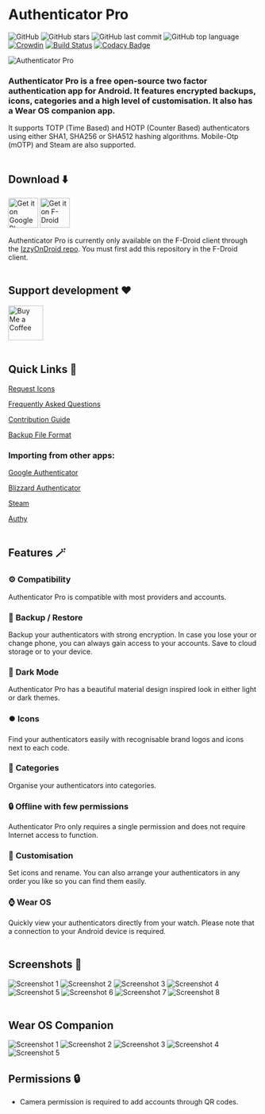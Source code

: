 # Authenticator Pro

![GitHub](https://img.shields.io/github/license/jamie-mh/AuthenticatorPro?style=flat)
![GitHub stars](https://img.shields.io/github/stars/jamie-mh/AuthenticatorPro?style=flat)
![GitHub last commit](https://img.shields.io/github/last-commit/jamie-mh/AuthenticatorPro?style=flat)
![GitHub top language](https://img.shields.io/github/languages/top/jamie-mh/AuthenticatorPro?style=flat)
[![Crowdin](https://badges.crowdin.net/authenticator-pro/localized.svg)](https://crowdin.com/project/authenticator-pro)
[![Build Status](https://dev.azure.com/authenticatorpro/Authenticator%20Pro/_apis/build/status/jamie-mh.AuthenticatorPro?branchName=master)](https://dev.azure.com/authenticatorpro/Authenticator%20Pro/_build/latest?definitionId=1&branchName=master)
[![Codacy Badge](https://app.codacy.com/project/badge/Grade/b43c6acd26db4beea256d94544ad63e9)](https://www.codacy.com/gh/jamie-mh/AuthenticatorPro/dashboard?utm_source=github.com&amp;utm_medium=referral&amp;utm_content=jamie-mh/AuthenticatorPro&amp;utm_campaign=Badge_Grade)

![Authenticator Pro](./doc/ic_launcher-web.png)

### Authenticator Pro is a free open-source two factor authentication app for Android. It features encrypted backups, icons, categories and a high level of customisation. It also has a Wear OS companion app.

It supports TOTP (Time Based) and HOTP (Counter Based) authenticators using either SHA1, SHA256 or SHA512 hashing algorithms. Mobile-Otp (mOTP) and Steam are also supported.
<br/><br/>

## Download ⬇️

[<img alt="Get it on Google Play" height="60" src="https://raw.githubusercontent.com/jamie-mh/AuthenticatorPro/master/doc/googleplay.png">](https://play.google.com/store/apps/details?id=me.jmh.authenticatorpro)
[<img alt="Get it on F-Droid" height="60" src="https://raw.githubusercontent.com/jamie-mh/AuthenticatorPro/master/doc/izzyondroid.png">](https://apt.izzysoft.de/fdroid/index/apk/me.jmh.authenticatorpro)

Authenticator Pro is currently only available on the F-Droid client through the [IzzyOnDroid repo](https://apt.izzysoft.de/fdroid/). You must first add this repository in the F-Droid client.
<br/><br/>





## Support development ❤️

[<img alt="Buy Me a Coffee" height="70" src="https://raw.githubusercontent.com/jamie-mh/AuthenticatorPro/master/doc/buymeacoffee.png">](https://www.buymeacoffee.com/jamiemh)
<br/><br/>

## Quick Links 🔗

 [Request Icons](https://github.com/jamie-mh/AuthenticatorPro/issues/new?assignees=&labels=enhancement&template=icon_request.md&title=)
 
 [Frequently Asked Questions](https://github.com/jamie-mh/AuthenticatorPro/wiki#frequently-asked-questions)

[Contribution Guide](https://github.com/jamie-mh/AuthenticatorPro/blob/master/CONTRIBUTING.md)

[Backup File Format](https://github.com/jamie-mh/AuthenticatorPro/blob/master/doc/BACKUP_FORMAT.md)

### Importing from other apps:

[Google Authenticator](https://github.com/jamie-mh/AuthenticatorPro/wiki/Importing-from-Google-Authenticator)

[Blizzard Authenticator](https://github.com/jamie-mh/AuthenticatorPro/wiki/Importing-from-Blizzard-Authenticator)

[Steam](https://github.com/jamie-mh/AuthenticatorPro/wiki/Importing-from-Steam)

[Authy](https://github.com/jamie-mh/AuthenticatorPro/wiki/Importing-from-Authy)
<br/><br/>

<i class="ri-admin-line"></i>

## Features 🪄

### ⚙️ **Compatibility**  
 Authenticator Pro is compatible with most providers and accounts.
 
###  💾 **Backup / Restore**  
 Backup your authenticators with strong encryption. In case you lose your or change phone, you can always gain access to your accounts. Save to cloud storage or to your device.

### 🌙 **Dark Mode**    
Authenticator Pro has a beautiful material design inspired look in either light or dark themes.

### ⏺️ **Icons**  
 Find your authenticators easily with recognisable brand logos and icons next to each code.

### 📂 **Categories**  
 Organise your authenticators into categories.

### 🔒 **Offline with few permissions**  
 Authenticator Pro only requires a single permission and does not require Internet access to function.

### 🎨 **Customisation**  
 Set icons and rename. You can also arrange your authenticators in any order you like so you can find them easily.

### ⌚ **Wear OS**  
 Quickly view your authenticators directly from your watch. Please note that a connection to your Android device is required.
 <br/><br/>

## Screenshots 📱

![Screenshot 1](./doc/screenshot1.png)
![Screenshot 2](./doc/screenshot2.png)
![Screenshot 3](./doc/screenshot3.png)
![Screenshot 4](./doc/screenshot4.png)
![Screenshot 5](./doc/screenshot5.png)
![Screenshot 6](./doc/screenshot6.png)
![Screenshot 7](./doc/screenshot7.png)
![Screenshot 8](./doc/screenshot8.png)
<br/><br/>

## Wear OS Companion

![Screenshot 1](./doc/wearos_screenshot1.png)
![Screenshot 2](./doc/wearos_screenshot2.png)
![Screenshot 3](./doc/wearos_screenshot3.png)
![Screenshot 4](./doc/wearos_screenshot4.png)
![Screenshot 5](./doc/wearos_screenshot5.png)

## Permissions 🔒

* Camera permission is required to add accounts through QR codes.
<br/><br/>
